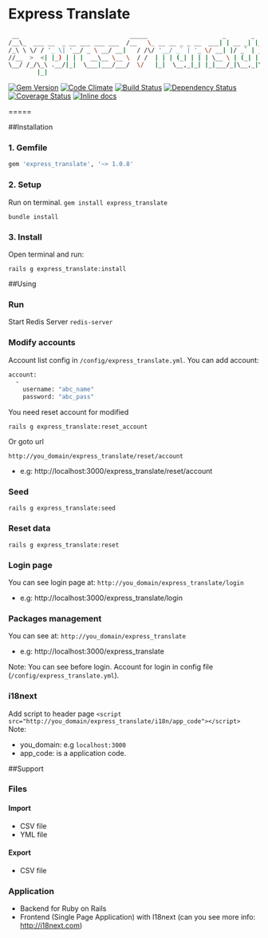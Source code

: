 Express Translate
=====

  ```bash
   __                               _____                     _       _       
  /__\_  ___ __  _ __ ___ ___ ___  /__   \_ __ __ _ _ __  ___| | __ _| |_ ___ 
 /_\ \ \/ / '_ \| '__/ _ \ __/ __|   / /\/ '__/ _` | '_ \/ __| |/ _` | __/ _ \
//__  >  <| |_) | | |  __\__ \__ \  / /  | | | (_| | | | \__ \ | (_| | |_  __/
\__/ /_/\_\ .__/|_|  \___|___/___/  \/   |_|  \__,_|_| |_|___/_|\__,_|\__\___|
          |_|                                                                 
  ``` 

[![Gem Version](https://badge.fury.io/rb/express_translate.svg)](http://badge.fury.io/rb/express_translate)
[![Code Climate](https://codeclimate.com/github/RubifyTechnology/express_translate.png)](https://codeclimate.com/github/RubifyTechnology/express_translate)
[![Build Status](https://travis-ci.org/RubifyTechnology/express_translate.svg?branch=master)](https://travis-ci.org/RubifyTechnology/express_translate)
[![Dependency Status](https://gemnasium.com/RubifyTechnology/express_translate.svg)](https://gemnasium.com/RubifyTechnology/express_translate)
[![Coverage Status](https://coveralls.io/repos/RubifyTechnology/express_translate/badge.png)](https://coveralls.io/r/RubifyTechnology/express_translate)
[![Inline docs](http://inch-ci.org/github/RubifyTechnology/express_translate.png?branch=master)](http://inch-ci.org/github/RubifyTechnology/express_translate)

=====

##Installation
### 1. Gemfile
```bash
gem 'express_translate', '~> 1.0.8'
```
 
### 2. Setup
Run on terminal.
```gem install express_translate```

```bundle install```

### 3. Install
Open terminal and run:

```rails g express_translate:install```
  
##Using
### Run
Start Redis Server
``redis-server``
### Modify accounts

Account list config in ``/config/express_translate.yml``.
You can add account:
```bash
account: 
  - 
    username: "abc_name"
    password: "abc_pass"
```

You need reset account for modified

``rails g express_translate:reset_account``

Or goto url

``http://you_domain/express_translate/reset/account``

* e.g: http://localhost:3000/express_translate/reset/account

### Seed

``rails g express_translate:seed``

### Reset data
``rails g express_translate:reset``

### Login page
You can see login page at:
  ``http://you_domain/express_translate/login``

  * e.g: http://localhost:3000/express_translate/login
  
### Packages management
You can see at: 
  ``http://you_domain/express_translate``

  * e.g: http://localhost:3000/express_translate
  
Note: You can see before login. Account for login in config file (``/config/express_translate.yml``).

### i18next
Add script to header page
``<script src="http://you_domain/express_translate/i18n/app_code"></script>``
Note: 
* you_domain: e.g ``localhost:3000``
* app_code: is a application code.

##Support

### Files
#### Import
* CSV file
* YML file

#### Export
* CSV file

### Application
* Backend for Ruby on Rails
* Frontend (Single Page Application) with I18next (can you see more info: http://i18next.com)
